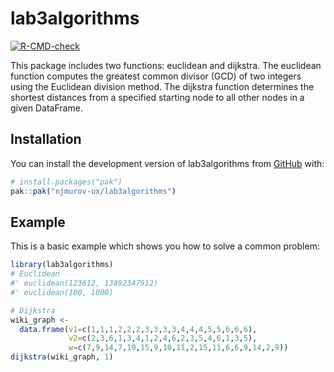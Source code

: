 
# lab3algorithms

<!-- badges: start -->
[![R-CMD-check](https://github.com/njmurov-ux/lab3algorithms/actions/workflows/R-CMD-check.yaml/badge.svg)](https://github.com/njmurov-ux/lab3algorithms/actions/workflows/R-CMD-check.yaml)
<!-- badges: end -->

This package includes two functions: euclidean and dijkstra.
The euclidean function computes the greatest common divisor (GCD) of two integers using the Euclidean division method.
The dijkstra function determines the shortest distances from a specified starting node to all other nodes in a given DataFrame.

## Installation

You can install the development version of lab3algorithms from [GitHub](https://github.com/) with:

``` r
# install.packages("pak")
pak::pak("njmurov-ux/lab3algorithms")
```

## Example

This is a basic example which shows you how to solve a common problem:

``` r
library(lab3algorithms)
# Euclidean
#' euclidean(123612, 13892347912)
#' euclidean(100, 1000)

# Dijkstra
wiki_graph <-
  data.frame(v1=c(1,1,1,2,2,2,3,3,3,3,4,4,4,5,5,6,6,6),
             v2=c(2,3,6,1,3,4,1,2,4,6,2,3,5,4,6,1,3,5),
             w=c(7,9,14,7,10,15,9,10,11,2,15,11,6,6,9,14,2,9))
dijkstra(wiki_graph, 1)
```

